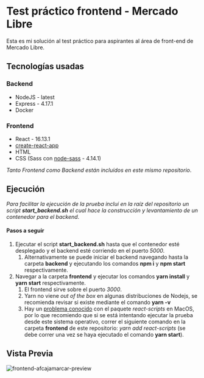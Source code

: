 # Test práctico frontend - Mercado Libre
Esta es mi solución al test práctico para aspirantes al área de front-end de Mercado Libre.

## Tecnologías usadas ##
### Backend ###
* NodeJS - latest
* Express - 4.17.1
* Docker
### Frontend ###
* React - 16.13.1
* [create-react-app](https://github.com/facebook/create-react-app)
* HTML
* CSS (Sass con [node-sass](https://www.npmjs.com/package/node-sass) - 4.14.1)

_Tanto Frontend como Backend están incluídos en este mismo repositorio_.
## Ejecución ##
_Para facilitar la ejecución de la prueba incluí en la raíz del repositorio un script **start_backend.sh** el cual hace la construcción y levantamiento de un contenedor para el backend_.
#### Pasos a seguir ####
1. Ejecutar el script **start_backend.sh** hasta que el contenedor esté desplegado y el backend esté corriendo en el puerto _5000_.
    1. Alternativamente se puede iniciar el backend navegando hasta la carpeta **backend** y ejecutando los comandos **npm i** y **npm start** respectivamente.
2. Navegar a la carpeta **frontend** y ejecutar los comandos **yarn install** y **yarn start** respectivamente.
    1. El frontend sirve sobre el puerto _3000_.
    2. Yarn no viene _out of the box_ en algunas distribuciones de Nodejs, se recomienda revisar si existe mediante el comando **yarn -v**
    3. Hay un [problema conocido](https://github.com/facebook/create-react-app/issues/6594) con el paquete _react-scripts_ en MacOS, por lo que recomiendo que si se está intentando ejecutar la prueba desde este sistema operativo, correr el siguiente comando en la carpeta **frontend** de este repositorio: _yarn add react-scripts_ (se debe correr una vez se haya ejecutado el comando **yarn start**).

## Vista Previa ##
![frontend-afcajamarcar-preview](https://i.ibb.co/rcvCzgY/Screenshot-20200910-073654.png)

